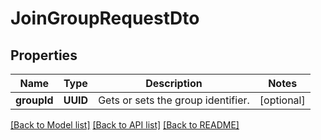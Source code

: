 # JoinGroupRequestDto

## Properties
Name | Type | Description | Notes
------------ | ------------- | ------------- | -------------
**groupId** | **UUID** | Gets or sets the group identifier. | [optional] 

[[Back to Model list]](../README.md#documentation-for-models) [[Back to API list]](../README.md#documentation-for-api-endpoints) [[Back to README]](../README.md)


